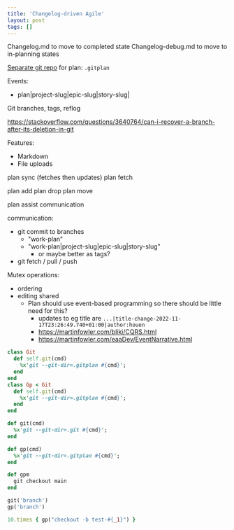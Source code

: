 ```yaml
---
title: 'Changelog-driven Agile'
layout: post
tags: []
---
```


Changelog.md to move to completed state
Changelog-debug.md to move to in-planning states

[Separate git repo](https://stackoverflow.com/a/17313342/465081) for plan: `.gitplan`

Events:
- plan|project-slug|epic-slug|story-slug|

Git branches, tags, reflog

https://stackoverflow.com/questions/3640764/can-i-recover-a-branch-after-its-deletion-in-git

Features:
- Markdown
- File uploads

plan sync (fetches then updates)
plan fetch

plan add
plan drop
plan move

plan assist communication

communication:
  - git commit to branches
    - "work-plan"
    - "work-plan|project-slug|epic-slug|story-slug"
      - or maybe better as tags?
  - git fetch / pull / push

Mutex operations:
  - ordering
  - editing shared 
    - Plan should use event-based programming so there should be little need for this?
      - updates to eg title are `...|title-change-2022-11-17T23:26:49.740+01:00|author:houen`
      - https://martinfowler.com/bliki/CQRS.html
      - https://martinfowler.com/eaaDev/EventNarrative.html



```ruby
class Git
  def self.git(cmd)
    %x'git --git-dir=.gitplan #{cmd}';
  end
end
class Gp < Git
  def self.git(cmd)
    %x'git --git-dir=.gitplan #{cmd}';
  end
end

def git(cmd)
  %x'git --git-dir=.git #{cmd}';
end

def gp(cmd)
  %x'git --git-dir=.gitplan #{cmd}';
end

def gpm
  git checkout main
end

git('branch')
gp('branch')

10.times { gp("checkout -b test-#{_1}") }

```
